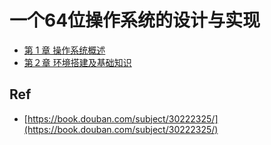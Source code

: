 # 一个64位操作系统的设计与实现

* [第 1 章 操作系统概述](./ch01/)
* [第２章 环境搭建及基础知识](./ch02/)

## Ref

* [https://book.douban.com/subject/30222325/](https://book.douban.com/subject/30222325/)